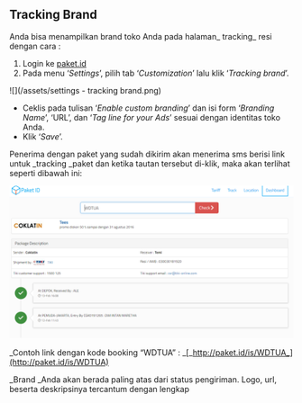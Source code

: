 ## Tracking Brand

Anda bisa menampilkan brand toko Anda pada halaman_ tracking_ resi dengan cara :

1. Login ke [paket.id](https://paket.id/)
2. Pada menu ‘_Settings_’, pilih tab ‘_Customization_’ lalu klik ‘_Tracking brand_’.

![](/assets/settings - tracking brand.png)

* Ceklis pada tulisan ‘_Enable custom branding_’ dan isi form ‘_Branding Name_’, ‘URL’, dan ‘_Tag line for your Ads_’ sesuai dengan identitas toko Anda.
* Klik ‘_Save_’.

Penerima dengan paket yang sudah dikirim akan menerima sms berisi link untuk _tracking _paket dan ketika tautan tersebut di-klik, maka akan terlihat seperti dibawah ini:

![](/assets/tracking.png)

_Contoh link dengan kode booking “WDTUA” : _[_http://paket.id/is/WDTUA_](http://paket.id/is/WDTUA)

_Brand _Anda akan berada paling atas dari status pengiriman. Logo, url, beserta deskripsinya tercantum dengan lengkap

